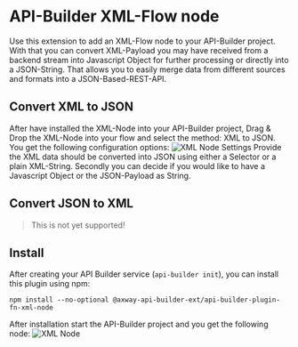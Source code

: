 # API-Builder XML-Flow node

Use this extension to add an XML-Flow node to your API-Builder project. With that you can convert XML-Payload you may have received from a backend stream into Javascript Object for further processing or directly into a JSON-String. That allows you to easily merge data from different sources and formats into a JSON-Based-REST-API. 

## Convert XML to JSON
After have installed the XML-Node into your API-Builder project, Drag & Drop the XML-Node into your flow and select the method: XML to JSON. You get the following configuration options:
![XML Node Settings](https://github.com/Axway-API-Builder-Ext/xml-node/blob/master/misc/images/xml-flow-node-settings.png)
Provide the XML data should be converted into JSON using either a Selector or a plain XML-String.
Secondly you can decide if you would like to have a Javascript Object or the JSON-Payload as String.

## Convert JSON to XML
> This is not yet supported!


## Install
After creating your API Builder service (`api-builder init`), you can install this plugin using npm:

```
npm install --no-optional @axway-api-builder-ext/api-builder-plugin-fn-xml-node
```
After installation start the API-Builder project and you get the following node:
![XML Node](https://github.com/Axway-API-Builder-Ext/xml-node/blob/master/misc/images/xml-flow-node-settings.png)

